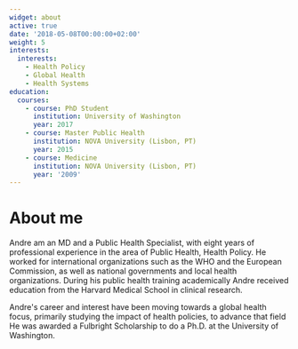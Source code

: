 ```yaml
---
widget: about
active: true
date: '2018-05-08T00:00:00+02:00'
weight: 5
interests:
  interests:
    - Health Policy
    - Global Health
    - Health Systems
education:
  courses:
    - course: PhD Student
      institution: University of Washington
      year: 2017
    - course: Master Public Health
      institution: NOVA University (Lisbon, PT)
      year: 2015
    - course: Medicine
      institution: NOVA University (Lisbon, PT)
      year: '2009'
---
```

# About me 
Andre am an MD and a Public Health Specialist, with eight years of professional experience in the area of Public Health, Health Policy. He worked for international organizations such as the WHO and the European Commission, as well as national governments and local health organizations. During his public health training academically Andre received education from the Harvard Medical School in clinical research.

Andre's career and interest have been moving towards a global health focus, primarily studying the impact of health policies, to advance that field He was awarded a Fulbright Scholarship to do a Ph.D. at the University of Washington.


